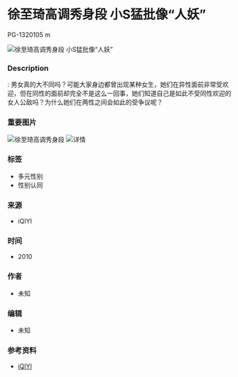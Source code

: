 # 徐至琦高调秀身段 小S猛批像“人妖”

PG-1320105 m

![徐至琦高调秀身段 小S猛批像“人妖”](http://pic8.iqiyipic.com/image/20140919/6d/82/v_50050270_m_601_1013_569.jpg)

### Description

: 男女真的大不同吗？可能大家身边都曾出现某种女生，她们在异性面前非常受欢迎，但在同性的面前却完全不是这么一回事，她们知道自己是如此不受同性欢迎的女人公敌吗？为什么她们在两性之间会如此的受争议呢？

### 重要图片

![徐至琦高调秀身段](http://pic8.iqiyipic.com/image/20140919/6d/82/v_50050270_m_601_720_405.jpg)
![详情](http://pic8.iqiyipic.com/image/20140919/6d/82/v_50050270_m_601_480_270.jpg)

### 标签
- 多元性别
- 性别认同

### 来源
- iQIYI

### 时间
- 2010

### 作者
- 未知

### 编辑
- 未知

### 参考资料
- [iQIYI](//www.iq.com/)